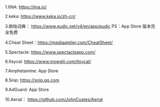 1.IINA: https://iina.io/

2.keka: https://www.keka.io/zh-cn/

3.欧陆词典： https://www.eudic.net/v4/en/app/eudic PS：App Store 版本完全免费

4.Cheat Sheet：https://mediaatelier.com/CheatSheet/ 

5.Spectacle: https://www.spectacleapp.com/

6.Itsycal: https://www.mowglii.com/itsycal/

7.Amphetamine: App Store

8.Snip: https://snip.qq.com

9.AdGuard: App Store

10.Aerial： https://github.com/JohnCoates/Aerial
